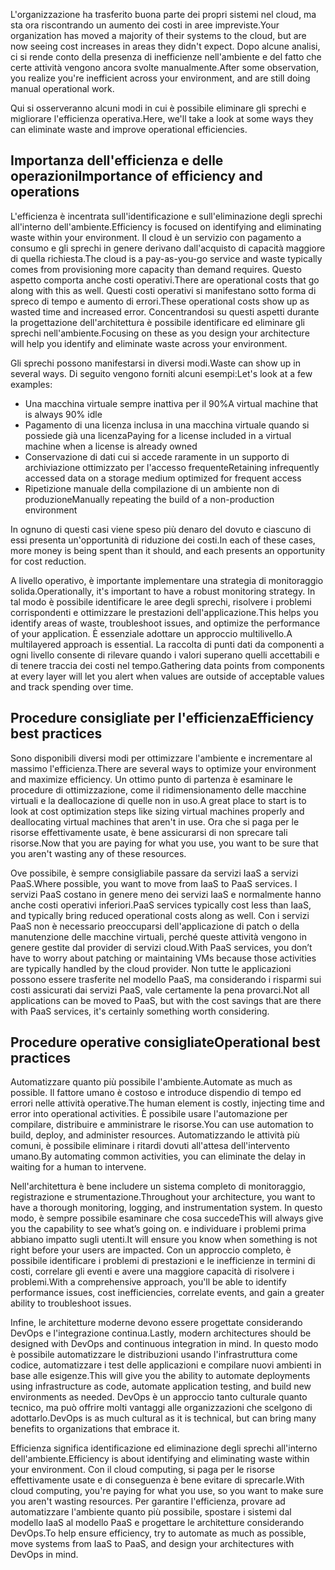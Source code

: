 <span data-ttu-id="2bcef-101">L'organizzazione ha trasferito buona parte dei propri sistemi nel cloud, ma sta ora riscontrando un aumento dei costi in aree impreviste.</span><span class="sxs-lookup"><span data-stu-id="2bcef-101">Your organization has moved a majority of their systems to the cloud, but are now seeing cost increases in areas they didn't expect.</span></span> <span data-ttu-id="2bcef-102">Dopo alcune analisi, ci si rende conto della presenza di inefficienze nell'ambiente e del fatto che certe attività vengono ancora svolte manualmente.</span><span class="sxs-lookup"><span data-stu-id="2bcef-102">After some observation, you realize you're inefficient across your environment, and are still doing manual operational work.</span></span> 

<span data-ttu-id="2bcef-103">Qui si osserveranno alcuni modi in cui è possibile eliminare gli sprechi e migliorare l'efficienza operativa.</span><span class="sxs-lookup"><span data-stu-id="2bcef-103">Here, we'll take a look at some ways they can eliminate waste and improve operational efficiencies.</span></span>

## <a name="importance-of-efficiency-and-operations"></a><span data-ttu-id="2bcef-104">Importanza dell'efficienza e delle operazioni</span><span class="sxs-lookup"><span data-stu-id="2bcef-104">Importance of efficiency and operations</span></span>

<span data-ttu-id="2bcef-105">L'efficienza è incentrata sull'identificazione e sull'eliminazione degli sprechi all'interno dell'ambiente.</span><span class="sxs-lookup"><span data-stu-id="2bcef-105">Efficiency is focused on identifying and eliminating waste within your environment.</span></span> <span data-ttu-id="2bcef-106">Il cloud è un servizio con pagamento a consumo e gli sprechi in genere derivano dall'acquisto di capacità maggiore di quella richiesta.</span><span class="sxs-lookup"><span data-stu-id="2bcef-106">The cloud is a pay-as-you-go service and waste typically comes from provisioning more capacity than demand requires.</span></span> <span data-ttu-id="2bcef-107">Questo aspetto comporta anche costi operativi.</span><span class="sxs-lookup"><span data-stu-id="2bcef-107">There are operational costs that go along with this as well.</span></span> <span data-ttu-id="2bcef-108">Questi costi operativi si manifestano sotto forma di spreco di tempo e aumento di errori.</span><span class="sxs-lookup"><span data-stu-id="2bcef-108">These operational costs show up as wasted time and increased error.</span></span> <span data-ttu-id="2bcef-109">Concentrandosi su questi aspetti durante la progettazione dell'architettura è possibile identificare ed eliminare gli sprechi nell'ambiente.</span><span class="sxs-lookup"><span data-stu-id="2bcef-109">Focusing on these as you design your architecture will help you identify and eliminate waste across your environment.</span></span>

<span data-ttu-id="2bcef-110">Gli sprechi possono manifestarsi in diversi modi.</span><span class="sxs-lookup"><span data-stu-id="2bcef-110">Waste can show up in several ways.</span></span> <span data-ttu-id="2bcef-111">Di seguito vengono forniti alcuni esempi:</span><span class="sxs-lookup"><span data-stu-id="2bcef-111">Let's look at a few examples:</span></span>

* <span data-ttu-id="2bcef-112">Una macchina virtuale sempre inattiva per il 90%</span><span class="sxs-lookup"><span data-stu-id="2bcef-112">A virtual machine that is always 90% idle</span></span>
* <span data-ttu-id="2bcef-113">Pagamento di una licenza inclusa in una macchina virtuale quando si possiede già una licenza</span><span class="sxs-lookup"><span data-stu-id="2bcef-113">Paying for a license included in a virtual machine when a license is already owned</span></span>
* <span data-ttu-id="2bcef-114">Conservazione di dati cui si accede raramente in un supporto di archiviazione ottimizzato per l'accesso frequente</span><span class="sxs-lookup"><span data-stu-id="2bcef-114">Retaining infrequently accessed data on a storage medium optimized for frequent access</span></span>
* <span data-ttu-id="2bcef-115">Ripetizione manuale della compilazione di un ambiente non di produzione</span><span class="sxs-lookup"><span data-stu-id="2bcef-115">Manually repeating the build of a non-production environment</span></span>

<span data-ttu-id="2bcef-116">In ognuno di questi casi viene speso più denaro del dovuto e ciascuno di essi presenta un'opportunità di riduzione dei costi.</span><span class="sxs-lookup"><span data-stu-id="2bcef-116">In each of these cases, more money is being spent than it should, and each presents an opportunity for cost reduction.</span></span>

<span data-ttu-id="2bcef-117">A livello operativo, è importante implementare una strategia di monitoraggio solida.</span><span class="sxs-lookup"><span data-stu-id="2bcef-117">Operationally, it's important to have a robust monitoring strategy.</span></span> <span data-ttu-id="2bcef-118">In tal modo è possibile identificare le aree degli sprechi, risolvere i problemi corrispondenti e ottimizzare le prestazioni dell'applicazione.</span><span class="sxs-lookup"><span data-stu-id="2bcef-118">This helps you identify areas of waste, troubleshoot issues, and optimize the performance of your application.</span></span> <span data-ttu-id="2bcef-119">È essenziale adottare un approccio multilivello.</span><span class="sxs-lookup"><span data-stu-id="2bcef-119">A multilayered approach is essential.</span></span> <span data-ttu-id="2bcef-120">La raccolta di punti dati da componenti a ogni livello consente di rilevare quando i valori superano quelli accettabili e di tenere traccia dei costi nel tempo.</span><span class="sxs-lookup"><span data-stu-id="2bcef-120">Gathering data points from components at every layer will let you alert when values are outside of acceptable values and track spending over time.</span></span>

## <a name="efficiency-best-practices"></a><span data-ttu-id="2bcef-121">Procedure consigliate per l'efficienza</span><span class="sxs-lookup"><span data-stu-id="2bcef-121">Efficiency best practices</span></span>

<span data-ttu-id="2bcef-122">Sono disponibili diversi modi per ottimizzare l'ambiente e incrementare al massimo l'efficienza.</span><span class="sxs-lookup"><span data-stu-id="2bcef-122">There are several ways to optimize your environment and maximize efficiency.</span></span> <span data-ttu-id="2bcef-123">Un ottimo punto di partenza è esaminare le procedure di ottimizzazione, come il ridimensionamento delle macchine virtuali e la deallocazione di quelle non in uso.</span><span class="sxs-lookup"><span data-stu-id="2bcef-123">A great place to start is to look at cost optimization steps like sizing virtual machines properly and deallocating virtual machines that aren't in use.</span></span> <span data-ttu-id="2bcef-124">Ora che si paga per le risorse effettivamente usate, è bene assicurarsi di non sprecare tali risorse.</span><span class="sxs-lookup"><span data-stu-id="2bcef-124">Now that you are paying for what you use, you want to be sure that you aren't wasting any of these resources.</span></span>

<span data-ttu-id="2bcef-125">Ove possibile, è sempre consigliabile passare da servizi IaaS a servizi PaaS.</span><span class="sxs-lookup"><span data-stu-id="2bcef-125">Where possible, you want to move from IaaS to PaaS services.</span></span> <span data-ttu-id="2bcef-126">I servizi PaaS costano in genere meno dei servizi IaaS e normalmente hanno anche costi operativi inferiori.</span><span class="sxs-lookup"><span data-stu-id="2bcef-126">PaaS services typically cost less than IaaS, and typically bring reduced operational costs along as well.</span></span> <span data-ttu-id="2bcef-127">Con i servizi PaaS non è necessario preoccuparsi dell'applicazione di patch o della manutenzione delle macchine virtuali, perché queste attività vengono in genere gestite dal provider di servizi cloud.</span><span class="sxs-lookup"><span data-stu-id="2bcef-127">With PaaS services, you don’t have to worry about patching or maintaining VMs because those activities are typically handled by the cloud provider.</span></span> <span data-ttu-id="2bcef-128">Non tutte le applicazioni possono essere trasferite nel modello PaaS, ma considerando i risparmi sui costi assicurati dai servizi PaaS, vale certamente la pena provarci.</span><span class="sxs-lookup"><span data-stu-id="2bcef-128">Not all applications can be moved to PaaS, but with the cost savings that are there with PaaS services, it's certainly something worth considering.</span></span>

## <a name="operational-best-practices"></a><span data-ttu-id="2bcef-129">Procedure operative consigliate</span><span class="sxs-lookup"><span data-stu-id="2bcef-129">Operational best practices</span></span>

<span data-ttu-id="2bcef-130">Automatizzare quanto più possibile l'ambiente.</span><span class="sxs-lookup"><span data-stu-id="2bcef-130">Automate as much as possible.</span></span> <span data-ttu-id="2bcef-131">Il fattore umano è costoso e introduce dispendio di tempo ed errori nelle attività operative.</span><span class="sxs-lookup"><span data-stu-id="2bcef-131">The human element is costly, injecting time and error into operational activities.</span></span> <span data-ttu-id="2bcef-132">È possibile usare l'automazione per compilare, distribuire e amministrare le risorse.</span><span class="sxs-lookup"><span data-stu-id="2bcef-132">You can use automation to build, deploy, and administer resources.</span></span> <span data-ttu-id="2bcef-133">Automatizzando le attività più comuni, è possibile eliminare i ritardi dovuti all'attesa dell'intervento umano.</span><span class="sxs-lookup"><span data-stu-id="2bcef-133">By automating common activities, you can eliminate the delay in waiting for a human to intervene.</span></span>

<span data-ttu-id="2bcef-134">Nell'architettura è bene includere un sistema completo di monitoraggio, registrazione e strumentazione.</span><span class="sxs-lookup"><span data-stu-id="2bcef-134">Throughout your architecture, you want to have a thorough monitoring, logging, and instrumentation system.</span></span> <span data-ttu-id="2bcef-135">In questo modo, è sempre possibile esaminare che cosa succede</span><span class="sxs-lookup"><span data-stu-id="2bcef-135">This will always give you the capability to see what’s going on.</span></span> <span data-ttu-id="2bcef-136">e individuare i problemi prima abbiano impatto sugli utenti.</span><span class="sxs-lookup"><span data-stu-id="2bcef-136">It will ensure you know when something is not right before your users are impacted.</span></span> <span data-ttu-id="2bcef-137">Con un approccio completo, è possibile identificare i problemi di prestazioni e le inefficienze in termini di costi, correlare gli eventi e avere una maggiore capacità di risolvere i problemi.</span><span class="sxs-lookup"><span data-stu-id="2bcef-137">With a comprehensive approach, you'll be able to identify performance issues, cost inefficiencies, correlate events, and gain a greater ability to troubleshoot issues.</span></span>

<span data-ttu-id="2bcef-138">Infine, le architetture moderne devono essere progettate considerando DevOps e l'integrazione continua.</span><span class="sxs-lookup"><span data-stu-id="2bcef-138">Lastly, modern architectures should be designed with DevOps and continuous integration in mind.</span></span> <span data-ttu-id="2bcef-139">In questo modo è possibile automatizzare le distribuzioni usando l'infrastruttura come codice, automatizzare i test delle applicazioni e compilare nuovi ambienti in base alle esigenze.</span><span class="sxs-lookup"><span data-stu-id="2bcef-139">This will give you the ability to automate deployments using infrastructure as code, automate application testing, and build new environments as needed.</span></span> <span data-ttu-id="2bcef-140">DevOps è un approccio tanto culturale quanto tecnico, ma può offrire molti vantaggi alle organizzazioni che scelgono di adottarlo.</span><span class="sxs-lookup"><span data-stu-id="2bcef-140">DevOps is as much cultural as it is technical, but can bring many benefits to organizations that embrace it.</span></span>

<span data-ttu-id="2bcef-141">Efficienza significa identificazione ed eliminazione degli sprechi all'interno dell'ambiente.</span><span class="sxs-lookup"><span data-stu-id="2bcef-141">Efficiency is about identifying and eliminating waste within your environment.</span></span> <span data-ttu-id="2bcef-142">Con il cloud computing, si paga per le risorse effettivamente usate e di conseguenza è bene evitare di sprecarle.</span><span class="sxs-lookup"><span data-stu-id="2bcef-142">With cloud computing, you're paying for what you use, so you want to make sure you aren't wasting resources.</span></span> <span data-ttu-id="2bcef-143">Per garantire l'efficienza, provare ad automatizzare l'ambiente quanto più possibile, spostare i sistemi dal modello IaaS al modello PaaS e progettare le architetture considerando DevOps.</span><span class="sxs-lookup"><span data-stu-id="2bcef-143">To help ensure efficiency, try to automate as much as possible, move systems from IaaS to PaaS, and design your architectures with DevOps in mind.</span></span>